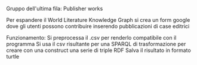 Gruppo dell'ultima fila: Publisher works

Per espandere il World Literature Knowledge Graph si crea un form google dove gli utenti possono contribuire inserendo pubblicazioni di case editrici

Funzionamento:
Si preprocessa il .csv per renderlo compatibile con il programma
Si usa il csv risultante per una SPARQL di trasformazione per creare con una construct una serie di triple RDF
Salva il risultato in formato turtle

